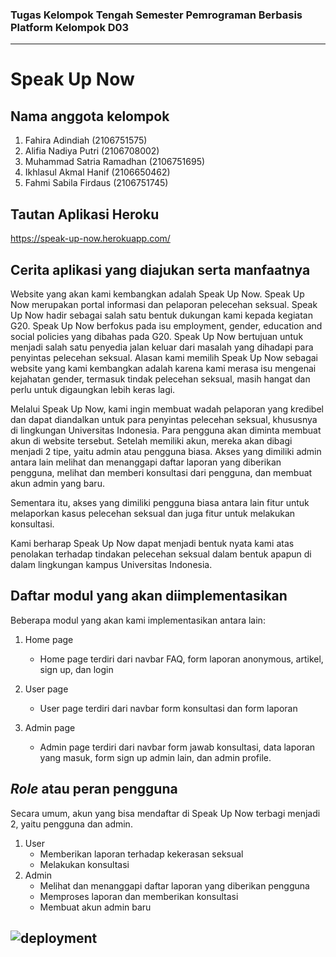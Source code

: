 ### Tugas Kelompok Tengah Semester Pemrograman Berbasis Platform Kelompok D03
---
# Speak Up Now

## Nama anggota kelompok

1. Fahira Adindiah (2106751575)
2. Alifia Nadiya Putri (2106708002)
3. Muhammad Satria Ramadhan (2106751695)
4. Ikhlasul Akmal Hanif (2106650462)
5. Fahmi Sabila Firdaus (2106751745)

## Tautan Aplikasi Heroku

https://speak-up-now.herokuapp.com/

## Cerita aplikasi yang diajukan serta manfaatnya

Website yang akan kami kembangkan adalah Speak Up Now. Speak Up Now merupakan portal informasi dan pelaporan pelecehan seksual. Speak Up Now hadir sebagai salah satu bentuk dukungan kami kepada kegiatan G20. Speak Up Now berfokus pada isu employment, gender, education and social policies yang dibahas pada G20. Speak Up Now bertujuan untuk menjadi salah satu penyedia jalan keluar dari masalah yang dihadapi para penyintas pelecehan seksual. Alasan kami memilih Speak Up Now sebagai website yang kami kembangkan adalah karena kami merasa isu mengenai kejahatan gender, termasuk tindak pelecehan seksual, masih hangat dan perlu untuk digaungkan lebih keras lagi.

Melalui Speak Up Now, kami ingin membuat wadah pelaporan yang kredibel dan dapat diandalkan untuk para penyintas pelecehan seksual, khususnya di lingkungan Universitas Indonesia. Para pengguna akan diminta membuat akun di website tersebut. Setelah memiliki akun, mereka akan dibagi menjadi 2 tipe, yaitu admin atau pengguna biasa. Akses yang dimiliki admin antara lain melihat dan menanggapi daftar laporan yang diberikan pengguna, melihat dan memberi konsultasi dari pengguna, dan membuat akun admin yang baru.

Sementara itu, akses yang dimiliki pengguna biasa antara lain fitur untuk melaporkan kasus pelecehan seksual dan juga fitur untuk melakukan konsultasi.

Kami berharap Speak Up Now dapat menjadi bentuk nyata kami atas penolakan terhadap tindakan pelecehan seksual dalam bentuk apapun di dalam lingkungan kampus Universitas Indonesia.


## Daftar modul yang akan diimplementasikan

Beberapa modul yang akan kami implementasikan antara lain:
1. Home page

   -  Home page terdiri dari navbar FAQ, form laporan anonymous, artikel, sign up, dan login

2. User page

   -  User page terdiri dari navbar form konsultasi dan form laporan

3. Admin page

   -  Admin page terdiri dari navbar form jawab konsultasi, data laporan yang masuk, form sign up admin lain, dan admin profile.

## *Role* atau peran pengguna

Secara umum, akun yang bisa mendaftar di Speak Up Now terbagi menjadi 2, yaitu pengguna dan admin.

1. User
   -  Memberikan laporan terhadap kekerasan seksual
   -  Melakukan konsultasi
2. Admin
   -  Melihat dan menanggapi daftar laporan yang diberikan pengguna
   -  Memproses laporan dan memberikan konsultasi
   -  Membuat akun admin baru
   
## ![deployment](https://github.com/fahiradh/tugas-kelompok-pbp/actions/workflows/dpl.yml/badge.svg)
